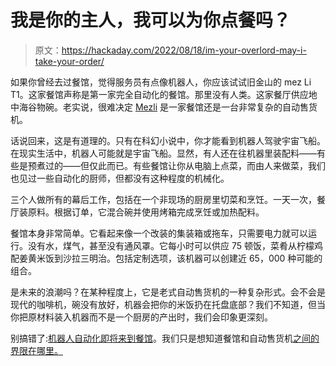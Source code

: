 # 我是你的主人，我可以为你点餐吗？

> 原文：<https://hackaday.com/2022/08/18/im-your-overlord-may-i-take-your-order/>

如果你曾经去过餐馆，觉得服务员有点像机器人，你应该试试旧金山的 mez Li T1。这家餐馆声称是第一家完全自动化的餐馆。那里没有人类。这家餐厅供应地中海谷物碗。老实说，很难决定 [Mezli](https://www.mezli.com) 是一家餐馆还是一台非常复杂的自动售货机。

话说回来，这是有道理的。只有在科幻小说中，你才能看到机器人驾驶宇宙飞船。在现实生活中，机器人可能就是宇宙飞船。显然，有人还在往机器里装配料——有些是预煮过的——但仅此而已。有些餐馆让你从电脑上点菜，而由人来做菜，我们也见过一些自动化的厨师，但都没有这种程度的机械化。

三个人做所有的幕后工作，包括在一个非现场的厨房里切菜和烹饪。一天一次，餐厅装原料。根据订单，它混合碗并使用烤箱完成烹饪或加热配料。

餐馆本身非常简单。它看起来像一个改装的集装箱或拖车，只需要电力就可以运行。没有水，煤气，甚至没有通风罩。它每小时可以供应 75 顿饭，菜肴从柠檬鸡配姜黄米饭到沙拉三明治。包括定制选项，该机器可以创建近 65，000 种可能的组合。

是未来的浪潮吗？在某种程度上，它是老式自动售货机的一种复杂形式。会不会是现代的咖啡机，碗没有放好，机器会把你的米饭扔在托盘底部？我们不知道，但当你把原材料装入机器而不是一个厨房的产出时，我们会印象更深刻。

别搞错了:[机器人自动化即将来到餐馆](https://hackaday.com/2020/08/12/the-ever-accelerating-automation-of-fast-food/)。我们只是想知道餐馆和自动售货机[之间的界限在哪里。](https://hackaday.com/2021/03/12/historical-hackers-hero-builds-vending-machines/)